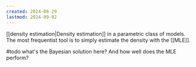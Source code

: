 ```yaml
---
created: 2024-08-29
lastmod: 2024-09-02
---
```


[[density estimation|Density estimation]] in a parametric class of models. The most frequentist tool is to simply estimate the density with the [[MLE]].  

#todo what's the Bayesian solution here? And how well does the MLE perform?